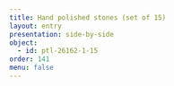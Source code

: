 ```yaml
---
title: Hand polished stones (set of 15)
layout: entry
presentation: side-by-side
object:
  - id: ptl-26162-1-15
order: 141
menu: false
---
```







